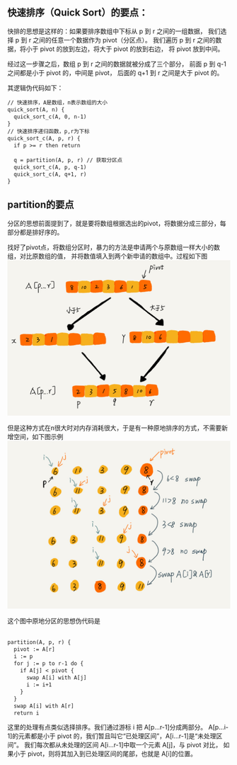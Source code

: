 
## 快速排序（Quick Sort）的要点：

快排的思想是这样的：如果要排序数组中下标从 p 到 r 之间的一组数据，
我们选择 p 到 r 之间的任意一个数据作为 pivot（分区点）。
我们遍历 p 到 r 之间的数据，将小于 pivot 的放到左边，将大于 pivot 的放到右边，
将 pivot 放到中间。

经过这一步骤之后，数组 p 到 r 之间的数据就被分成了三个部分，
前面 p 到 q-1 之间都是小于 pivot 的，中间是 pivot，
后面的 q+1 到 r 之间是大于 pivot 的。


其逻辑伪代码如下：
```shell script
// 快速排序，A是数组，n表示数组的大小
quick_sort(A, n) {
  quick_sort_c(A, 0, n-1)
}
// 快速排序递归函数，p,r为下标
quick_sort_c(A, p, r) {
  if p >= r then return
  
  q = partition(A, p, r) // 获取分区点
  quick_sort_c(A, p, q-1)
  quick_sort_c(A, q+1, r)
}
```


## partition的要点

分区的思想前面提到了，就是要将数组根据选出的pivot，将数据分成三部分，每部分都是排好序的。

找好了pivot点，将数组分区时，暴力的方法是申请两个与原数组一样大小的数组，对比原数组的值，
并将数值填入到两个新申请的数组中。过程如下图
![simple-one](./images/simple-partition.jpg)


但是这种方式在n很大时对内存消耗很大，于是有一种原地排序的方式，不需要新增空间，如下图示例
![O(1)-one](./images/partition-example.jpg)

这个图中原地分区的思想伪代码是
```shell script

partition(A, p, r) {
  pivot := A[r]
  i := p
  for j := p to r-1 do {
    if A[j] < pivot {
      swap A[i] with A[j]
      i := i+1
    }
  }
  swap A[i] with A[r]
  return i

```

这里的处理有点类似选择排序。我们通过游标 i 把 A[p…r-1]分成两部分。
A[p…i-1]的元素都是小于 pivot 的，我们暂且叫它“已处理区间”，A[i…r-1]是“未处理区间”。
我们每次都从未处理的区间 A[i…r-1]中取一个元素 A[j]，与 pivot 对比，
如果小于 pivot，则将其加入到已处理区间的尾部，也就是 A[i]的位置。
